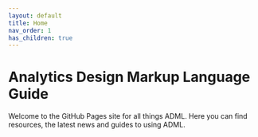 ```yaml
---
layout: default
title: Home
nav_order: 1
has_children: true
---
```


# Analytics Design Markup Language Guide


Welcome to the GitHub Pages site for all things ADML. Here you can find resources, the latest news and guides to using ADML.